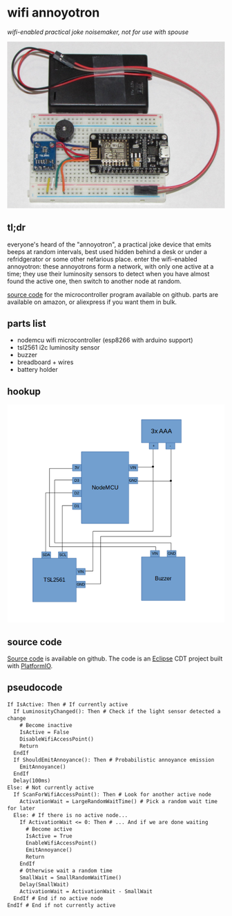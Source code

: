# wifi annoyotron

*wifi-enabled practical joke noisemaker, not for use with spouse*

![assembled](assembled_1024.jpg)

## tl;dr

everyone's heard of the "annoyotron", a practical joke device that emits beeps
at random intervals, best used hidden behind a desk or under a refridgerator or
some other nefarious place.  enter the wifi-enabled annoyotron: these annoyotrons
form a network, with only one active at a time; they use their luminosity sensors
to detect when you have almost found the active one, then switch to another node
at random.

[source code](http://github.com/esialb/annoyotron/) for the microcontroller
program available on github.  parts are available on amazon, or aliexpress if
you want them in bulk.

## parts list

- nodemcu wifi microcontroller (esp8266 with arduino support)
- tsl2561 i2c luminosity sensor
- buzzer
- breadboard + wires
- battery holder

## hookup

![circuit](circuit.png)

## source code

[Source code](http://github.com/esialb/annoyotron/) is available on github.
The code is an [Eclipse](http://www.eclipse.org/) CDT project built with
[PlatformIO](http://platformio.org/).

## pseudocode

```
If IsActive: Then # If currently active
  If LuminosityChanged(): Then # Check if the light sensor detected a change
    # Become inactive
    IsActive = False
    DisableWifiAccessPoint()
    Return
  EndIf
  If ShouldEmitAnnoyance(): Then # Probabilistic annoyance emission
    EmitAnnoyance()
  EndIf
  Delay(100ms)
Else: # Not currently active
  If ScanForWifiAccessPoint(): Then # Look for another active node
    ActivationWait = LargeRandomWaitTime() # Pick a random wait time for later
  Else: # If there is no active node...
    If ActivationWait <= 0: Then # ... And if we are done waiting
      # Become active
      IsActive = True
      EnableWifiAccessPoint()
      EmitAnnoyance()
      Return
    EndIf
    # Otherwise wait a random time
    SmallWait = SmallRandomWaitTime()
    Delay(SmallWait)
    ActivationWait = ActivationWait - SmallWait
  EndIf # End if no active node
EndIf # End if not currently active
```
